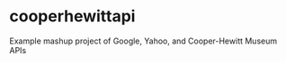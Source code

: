 cooperhewittapi
===============

Example mashup project of Google, Yahoo, and Cooper-Hewitt Museum APIs
